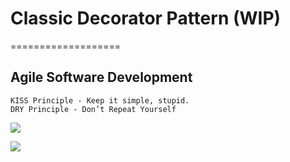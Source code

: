# Classic Decorator Pattern  (WIP)
===================

## Agile Software Development

```
KISS Principle - Keep it simple, stupid.
DRY Principle - Don’t Repeat Yourself
```

![](http://i.imgur.com/ryCcj8y.png)


![](http://i.imgur.com/b5THlNq.png)

